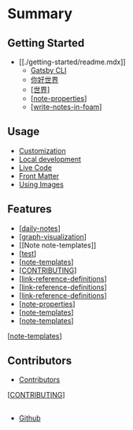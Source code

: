 # Summary

## Getting Started

- [[./getting-started/readme.mdx]]
  - [Gatsby CLI](getting-started/gatsby-cli.mdx)
  - [你好世界](getting-started/你好世界.mdx)
  - [[世界]]
  - [[note-properties]]
  - [[write-notes-in-foam]]

## Usage

- [Customization](usage/customization.mdx)
- [Local development](usage/local-development.mdx)
- [Live Code](usage/live-code.mdx)
- [Front Matter](usage/front-matter.mdx)
- [Using Images](usage/using-images.mdx)

## Features

- [[daily-notes]]
- [[graph-visualization]]
- [[Note note-templates]]
- [[test]]
- [[note-templates]]
- [[CONTRIBUTING]]
- [[link-reference-definitions]]
- [[link-reference-definitions]]
- [[link-reference-definitions]]
- [[note-properties]]
- [[note-templates]]
- [[note-templates]]

[[note-templates]]

## Contributors

- [Contributors](contributing.mdx)

[[CONTRIBUTING]]

##

- [Github](https://github.com)

[//begin]: # "Autogenerated link references for markdown compatibility"
[世界]: 世界.md "世界"
[note-properties]: features/note-properties.md "Note Properties"
[write-notes-in-foam]: how-to/write-notes-in-foam.md "Writing Notes"
[daily-notes]: features/daily-notes.md "Daily Notes"
[graph-visualization]: features/graph-visualization.md "Graph Visualization"
[test]: test.md "Test"
[note-templates]: features/note-templates.md "Note Templates"
[CONTRIBUTING]: ../../CONTRIBUTING.md "Contributing"
[link-reference-definitions]: features/link-reference-definitions.md "Link Reference Definitions"
[//end]: # "Autogenerated link references"